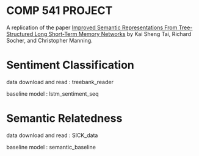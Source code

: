 # COMP 541 PROJECT
A replication of the paper [Improved Semantic Representations From Tree-Structured Long Short-Term Memory Networks](https://arxiv.org/abs/1503.00075) by Kai Sheng Tai, Richard Socher, and Christopher Manning.

# Sentiment Classification
data download and read : treebank_reader

baseline model : lstm_sentiment_seq

# Semantic Relatedness
data download and read : SICK_data 

baseline model : semantic_baseline
